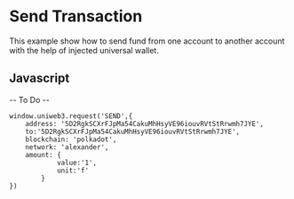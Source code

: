 # Send Transaction

This example show how to send fund from one account to another account with the help of injected universal wallet.

## Javascript

-- To Do --

```
window.uniweb3.request('SEND',{
    address: '5D2RgkSCXrFJpMa54CakuMhHsyVE96iouvRVtStRrwmh7JYE',
    to:'5D2RgkSCXrFJpMa54CakuMhHsyVE96iouvRVtStRrwmh7JYE',
    blockchain: 'polkadot',
    network: 'alexander',
    amount: {
            value:'1',
            unit:'f'
        }
})
```
